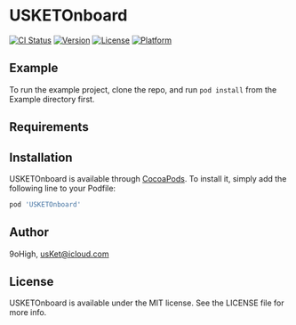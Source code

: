 # USKETOnboard

[![CI Status](https://img.shields.io/travis/9oHigh/USKETOnboard.svg?style=flat)](https://travis-ci.org/9oHigh/USKETOnboard)
[![Version](https://img.shields.io/cocoapods/v/USKETOnboard.svg?style=flat)](https://cocoapods.org/pods/USKETOnboard)
[![License](https://img.shields.io/cocoapods/l/USKETOnboard.svg?style=flat)](https://cocoapods.org/pods/USKETOnboard)
[![Platform](https://img.shields.io/cocoapods/p/USKETOnboard.svg?style=flat)](https://cocoapods.org/pods/USKETOnboard)

## Example

To run the example project, clone the repo, and run `pod install` from the Example directory first.

## Requirements

## Installation

USKETOnboard is available through [CocoaPods](https://cocoapods.org). To install
it, simply add the following line to your Podfile:

```ruby
pod 'USKETOnboard'
```

## Author

9oHigh, <usKet@icloud.com>

## License

USKETOnboard is available under the MIT license. See the LICENSE file for more info.
